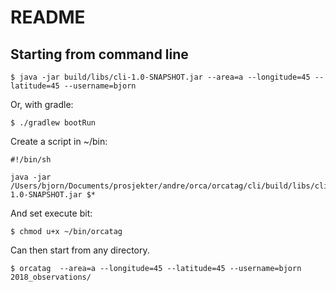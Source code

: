 
# README

## Starting from command line

    $ java -jar build/libs/cli-1.0-SNAPSHOT.jar --area=a --longitude=45 --latitude=45 --username=bjorn

Or, with gradle:

    $ ./gradlew bootRun

Create a script in ~/bin:

    #!/bin/sh

    java -jar /Users/bjorn/Documents/prosjekter/andre/orca/orcatag/cli/build/libs/cli-1.0-SNAPSHOT.jar $*

And set execute bit:

    $ chmod u+x ~/bin/orcatag

Can then start from any directory.

    $ orcatag  --area=a --longitude=45 --latitude=45 --username=bjorn 2018_observations/